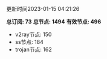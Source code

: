 更新时间2023-01-15 04:21:26

**总订阅: 73**
**总节点: 1494**
**有效节点: 496**
- v2ray节点: 150
- ss节点: 184
- trojan节点: 162
